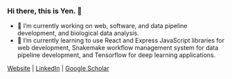 ### Hi there, this is Yen.  👋


- 🔭 I’m currently working on web, software, and data pipeline development, and biological data analysis.
- 🌱 I’m currently learning to use React and Express JavaScript libraries for web development, Snakemake workflow management system for data pipeline development, and Tensorflow for deep learning applications.   

<!---
- 👯 I’m looking to collaborate on ...
- 🤔 I’m looking for help with ...
- 💬 Ask me about ...
- 📫 How to reach me: ...
- 😄 Pronouns: ...
- ⚡ Fun fact: ...
-->


[Website](http://yenon118.github.io/)  |  [LinkedIn](https://www.linkedin.com/in/yen-on-chan/)  |  [Google Scholar](https://scholar.google.com/citations?user=vSrsKXEAAAAJ)


